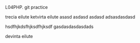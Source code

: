 L04PHP. git practice

trecia eilute
ketvirta eilute
asasd
asdasd
asdasd
adsasdasdasd


hsdfhjkdsfhjksdfhjksdf
gasdasdasdasdads

devinta eilute